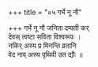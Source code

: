 +++
title = "०५ गर्भे नू नौ"

+++
गर्भे नू नौ जनिता दम्पती कर्  
देवस् त्वष्टा सविता विश्वरूपः ।  
नकिर् अस्य प्र मिनन्ति व्रतानि  
वेद नाव् अस्य पृथिवी उत द्यौः ॥